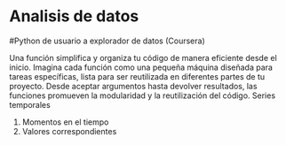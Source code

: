 # Analisis de datos
#Python de usuario a explorador de datos (Coursera)

Una función simplifica y organiza tu código de manera eficiente desde el inicio. Imagina cada función como una pequeña máquina diseñada para tareas específicas, lista para ser reutilizada en diferentes partes de tu proyecto. Desde aceptar argumentos hasta devolver resultados, las funciones promueven la modularidad y la reutilización del código. 
Series temporales
1.	Momentos en el tiempo
2.	Valores correspondientes
